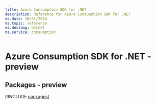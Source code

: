 ```yaml
---
title: Azure Consumption SDK for .NET
description: Reference for Azure Consumption SDK for .NET
ms.date: 10/31/2024
ms.topic: reference
ms.devlang: dotnet
ms.service: consumption
---
```

# Azure Consumption SDK for .NET - preview
## Packages - preview
[!INCLUDE [packages](consumption-index.md)]